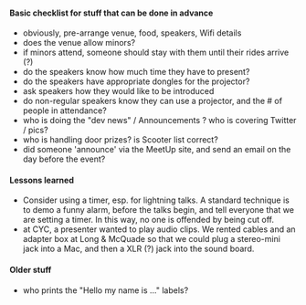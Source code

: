 

#### Basic checklist for stuff that can be done in advance

* obviously, pre-arrange venue, food, speakers, Wifi details
* does the venue allow minors?
* if minors attend, someone should stay with them until their rides arrive (?)
* do the speakers know how much time they have to present?
* do the speakers have appropriate dongles for the projector?
* ask speakers how they would like to be introduced 
* do non-regular speakers know they can use a projector, and the # of people in attendance?
* who is doing the "dev news" / Announcements ? who is covering Twitter / pics?
* who is handling door prizes? is Scooter list correct?
* did someone 'announce' via the MeetUp site, and send an email on the day before the event?

#### Lessons learned
* Consider using a timer, esp. for lightning talks. A standard technique is to demo a funny alarm, before the talks begin, and tell everyone that we are setting a timer. In this way, no one is offended by being cut off.
* at CYC, a presenter wanted to play audio clips. We rented cables and an adapter box at Long & McQuade so that we could plug a stereo-mini jack into a Mac, and then a XLR (?) jack into the sound board.

#### Older stuff
* who prints the "Hello my name is ..." labels? 
